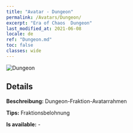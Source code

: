 ```yaml
---
title: "Avatar - Dungeon"
permalink: /Avatars/Dungeon/
excerpt: "Era of Chaos  Dungeon"
last_modified_at: 2021-06-08
locale: de
ref: "Dungeon.md"
toc: false
classes: wide
---
```

 ![Dungeon](/images/a/avatarFrame_45.png)

## Details

 **Beschreibung:** Dungeon-Fraktion-Avatarrahmen 

 **Tips:** Fraktionsbelohnung 

 **Is available:**  - 

